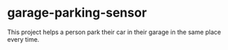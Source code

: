 # garage-parking-sensor
This project helps a person park their car in their garage in the same place every time.
